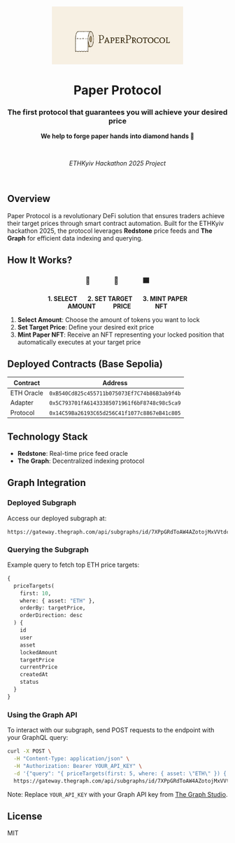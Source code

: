 <div align="center">
  <img src="logo.png" alt="Paper Protocol" width="300"/>
  
  # Paper Protocol
  
  ### The first protocol that guarantees you will achieve your desired price
  
  **We help to forge paper hands into diamond hands 💎**
  
  <br/>
  
  *ETHKyiv Hackathon 2025 Project*
</div>

<br/>

## Overview

Paper Protocol is a revolutionary DeFi solution that ensures traders achieve their target prices through smart contract automation. Built for the ETHKyiv hackathon 2025, the protocol leverages **Redstone** price feeds and **The Graph** for efficient data indexing and querying.

## How It Works?

<div align="center">

### 🔵 &nbsp;&nbsp;&nbsp;&nbsp;&nbsp;&nbsp;&nbsp;&nbsp;&nbsp;&nbsp;&nbsp;&nbsp; 🔺 &nbsp;&nbsp;&nbsp;&nbsp;&nbsp;&nbsp;&nbsp;&nbsp;&nbsp;&nbsp;&nbsp;&nbsp; 🟦

**1. SELECT** &nbsp;&nbsp;&nbsp;&nbsp; **2. SET TARGET** &nbsp;&nbsp;&nbsp;&nbsp; **3. MINT PAPER**  
**AMOUNT** &nbsp;&nbsp;&nbsp;&nbsp;&nbsp;&nbsp;&nbsp;&nbsp; **PRICE** &nbsp;&nbsp;&nbsp;&nbsp;&nbsp;&nbsp;&nbsp;&nbsp;&nbsp;&nbsp;&nbsp;&nbsp; **NFT**

</div>

1. **Select Amount**: Choose the amount of tokens you want to lock
2. **Set Target Price**: Define your desired exit price
3. **Mint Paper NFT**: Receive an NFT representing your locked position that automatically executes at your target price

## Deployed Contracts (Base Sepolia)

| Contract | Address |
|----------|---------|
| ETH Oracle | `0xB540Cd825c455711b075073Ef7C74b86B3ab9f4b` |
| Adapter | `0x5C793701fA61433385071961f6bF8748c98c5ca9` |
| Protocol | `0x14C59Ba26193C65d256C41f1077c8867eB41c805` |

## Technology Stack

- **Redstone**: Real-time price feed oracle
- **The Graph**: Decentralized indexing protocol

## Graph Integration

### Deployed Subgraph

Access our deployed subgraph at:
```
https://gateway.thegraph.com/api/subgraphs/id/7XPpGRdToAW4AZotojMxVVtdcZMBvXEFcktb3Ah7chWP
```

### Querying the Subgraph

Example query to fetch top ETH price targets:
```graphql
{
  priceTargets(
    first: 10, 
    where: { asset: "ETH" },
    orderBy: targetPrice, 
    orderDirection: desc
  ) {
    id
    user
    asset
    lockedAmount
    targetPrice
    currentPrice
    createdAt
    status
  }
}
```

### Using the Graph API

To interact with our subgraph, send POST requests to the endpoint with your GraphQL query:

```bash
curl -X POST \
  -H "Content-Type: application/json" \
  -H "Authorization: Bearer YOUR_API_KEY" \
  -d '{"query": "{ priceTargets(first: 5, where: { asset: \"ETH\" }) { id user targetPrice lockedAmount status } }"}' \
  https://gateway.thegraph.com/api/subgraphs/id/7XPpGRdToAW4AZotojMxVVtdcZMBvXEFcktb3Ah7chWP
```

Note: Replace `YOUR_API_KEY` with your Graph API key from [The Graph Studio](https://thegraph.com/studio/).

## License

MIT 